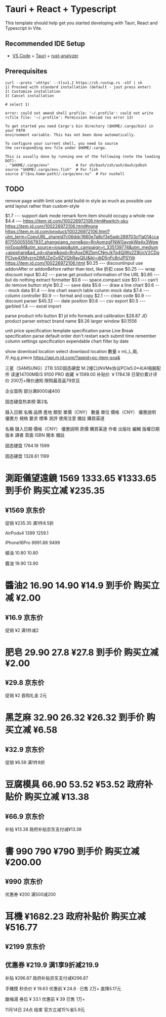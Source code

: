 # Tauri + React + Typescript

This template should help get you started developing with Tauri, React and Typescript in Vite.

## Recommended IDE Setup

- [VS Code](https://code.visualstudio.com/) + [Tauri](https://marketplace.visualstudio.com/items?itemName=tauri-apps.tauri-vscode) + [rust-analyzer](https://marketplace.visualstudio.com/items?itemName=rust-lang.rust-analyzer)

## Prerequisites

```shell
curl --proto '=https' --tlsv1.2 https://sh.rustup.rs -sSf | sh
1) Proceed with standard installation (default - just press enter)
2) Customize installation
3) Cancel installation

# select 1)
```

```shell
error: could not amend shell profile: '~/.profile': could not write rcfile file: '~/.profile': Permission denied (os error 13)
```

```shell
To get started you need Cargo's bin directory ($HOME/.cargo/bin) in your PATH
environment variable. This has not been done automatically.

To configure your current shell, you need to source
the corresponding env file under $HOME/.cargo.

This is usually done by running one of the following (note the leading DOT):
. "$HOME/.cargo/env"            # For sh/bash/zsh/ash/dash/pdksh
source "$HOME/.cargo/env.fish"  # For fish
source $"($nu.home-path)/.cargo/env.nu"  # For nushell
```


## TODO 
remove page width limit
use antd build-in style as much as possible
use antd layout rather than custom-style <div>
$1.7 ---
support dark mode
remark form item should occupy a whole row
$4.4 ---
https://item.jd.com/100226972106.html#switch-sku
https://item.jd.com/100226972106.html#none
https://item.m.jd.com/product/100226972106.html?utm_term=CopyURL_shareid7c06ddc1680e7a8cf3e5adc289703cf1a014cca817550055567937_shangxiang_none&gx=RnAomzgFNWGaypkWq4x3WgwnjrEpqpM&utm_source=iosapp&utm_campaign=t_335139774&utm_medium=appshare&ad_od=share&gxd=RnAoxDRZbmCNmJkTp4QiWs2Z8UcV2CDqPCIvp4XMyzrn2tMUZeGv9ZVQhRayQlU&jkl=@D5nFc8riJPSY@
https://item.jd.com/100226972106.html
$0.25 ---
discountinput use addonAfter or addonBefore rather than text, like 折扣 case
$0.25 ---
wrap discount input
$0.42 ---
parse get product information of the URL
$0.85 --- but do nothing
extract formatter
$0.6 ---
space.compact size
$0.1 --- can't do
remove button style
$0.2 ---
save data
$5.6 ---
draw a line chart
$0.6 ---
mock data
$1.4 ---
line chart search
table column
mock data
$7.4 ---
column controller
$0.9 ---
format and copy
$2.1 ---
clean code
$0.9 ---
discount parser
$45.32 ---
date position
$0.6 ---
csv export
$0.5 ---
garbled
1.4 ---
excel import

parse product info button $1
jd info formats and calibration $28.87
JD product parser extract brand name $9.26
larger window $0.1556

unit price
specification template
specification parse Line Break
specification parse default order 
don't restart each submit time
remember column settings
specification expendable
chart filter by date


show download location
select downlaod location
數量 x mL,L,兩,斤,kg,g,piece
https://api.m.jd.com/?appid=pc-item-soa&


三星（SAMSUNG）2TB SSD固态硬盘 M.2接口(NVMe协议PCIe5.0*4)AI电脑配件 读速14700MB/S 9100 PRO
收藏
￥1599.00 补贴价 ￥1784.18 日常价累计评价 200万+降价通知
限购最高返79京豆

企业首购 部分满8000减400

固态硬盘热卖榜·第2名

錄入日期	名稱	品牌	產地	類型	單價（CNY）	數量	單位	價格（CNY）	優惠説明	優惠方	規格	要求	標準	測評	使用注意	備註	購買渠道


名稱	錄入日期	價格（CNY）	優惠説明	原價	購買渠道	作者	出版社	編輯	版權日期	版本	譯者	頁面	ISBN	開本	備註


固态硬盘
1784.18 1599

固态硬盘
1328.61 1199

測距儀望遠鏡
1569 1333.65
¥1333.65
到手价
购买立减
¥235.35
=
¥1569
京东价
-
促销
¥235.35
满1件8.5折

AirPods4
1399 1259.1

iPhone16Pro
9991.86 9499

蠔油
10.80 10.80

醬油
19.90 13.90

醬油2
16.90 14.90
¥14.9
到手价
购买立减
¥2.00
=
¥16.9
京东价
-
促销
¥2
满1件减2

肥皂
29.90 27.8
¥27.8
到手价
购买立减
¥2.00
=
¥29.8
京东价
-
促销
¥2
首购礼金 2元

黑芝麻
32.90 26.32
¥26.32
到手价
购买立减
¥6.58
=
¥32.9
京东价
-
促销
¥6.58
满1件8折

豆腐模具
66.90 53.52
¥53.52
政府补贴价
购买立减
¥13.38
=
¥66.9
京东价
-
补贴
¥13.38
政府补贴京东支付减¥13.38

書
990 790
¥790
到手价
购买立减
¥200.00
=
¥990
京东价
-
优惠券
¥200
满500减200


耳機
¥1682.23
政府补贴价
购买立减
¥516.77
=
¥2199
京东价
-
优惠券
¥219.9
满1享9折减219.9
-
补贴
¥296.87
政府补贴京东支付减¥296.87


手機摸
秒杀价
¥
19.63
优惠前
¥
24.8
·
已售 2万+
直降5.17元

酸梅湯
券后
¥
33.1
优惠前
¥
39
已售 1万+

11月14日 24点
结束
官方立减15%省5.9元